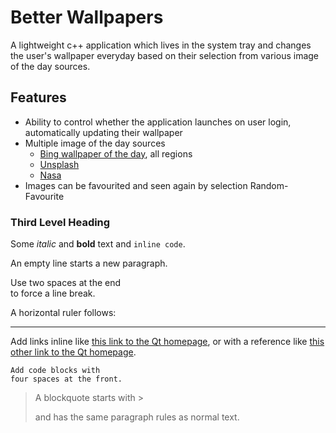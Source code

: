 # Better Wallpapers

A lightweight c++ application which lives in the system tray and changes the user's wallpaper everyday based on their selection from various image of the day sources.

## Features

+ Ability to control whether the application launches on user login, automatically updating their wallpaper
+ Multiple image of the day sources
    - [Bing wallpaper of the day](https://www.microsoft.com/en-us/bing/bing-wallpaper), all regions
    - [Unsplash](https://unsplash.com/collections/1459961/photo-of-the-day-(archive))
    - [Nasa](https://www.nasa.gov/image-of-the-day/)
+ Images can be favourited and seen again by selection Random-Favourite




### Third Level Heading

Some *italic* and **bold** text and `inline code`.

An empty line starts a new paragraph.

Use two spaces at the end  
to force a line break.

A horizontal ruler follows:

---

Add links inline like [this link to the Qt homepage](https://www.qt.io),
or with a reference like [this other link to the Qt homepage][1].

    Add code blocks with
    four spaces at the front.

> A blockquote
> starts with >
>
> and has the same paragraph rules as normal text.



[1]: https://www.qt.io
